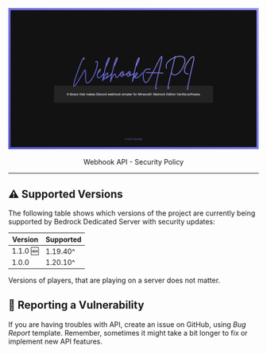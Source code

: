 ![Banner](./.github/assets/banner.png)

<p align="center">
    Webhook API - Security Policy
</p>

---

## ⚠️ Supported Versions

The following table shows which versions of the project are currently being supported by Bedrock Dedicated Server with security updates:

| Version  | Supported |
| -------- | --------- |
| 1.1.0 🆕 | 1.19.40^  |
| 1.0.0    | 1.20.10^  |

Versions of players, that are playing on a server does not matter.

## 🔎 Reporting a Vulnerability

If you are having troubles with API, create an issue on GitHub, using _Bug Report_ template. Remember, sometimes it might take a bit longer to fix or implement new API features.
